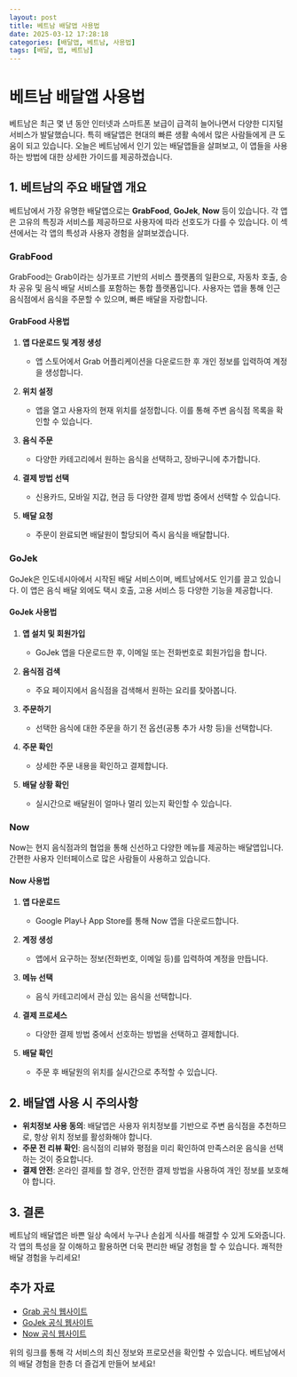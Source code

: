 ```yaml
---
layout: post
title: 베트남 배달앱 사용법
date: 2025-03-12 17:28:18
categories: [배달앱, 베트남, 사용법]
tags: [배달, 앱, 베트남]
---
```


# 베트남 배달앱 사용법

베트남은 최근 몇 년 동안 인터넷과 스마트폰 보급이 급격히 늘어나면서 다양한 디지털 서비스가 발달했습니다. 특히 배달앱은 현대의 빠른 생활 속에서 많은 사람들에게 큰 도움이 되고 있습니다. 오늘은 베트남에서 인기 있는 배달앱들을 살펴보고, 이 앱들을 사용하는 방법에 대한 상세한 가이드를 제공하겠습니다.

## 1. 베트남의 주요 배달앱 개요

베트남에서 가장 유명한 배달앱으로는 **GrabFood**, **GoJek**, **Now** 등이 있습니다. 각 앱은 고유의 특징과 서비스를 제공하므로 사용자에 따라 선호도가 다를 수 있습니다. 이 섹션에서는 각 앱의 특성과 사용자 경험을 살펴보겠습니다.

### GrabFood

GrabFood는 Grab이라는 싱가포르 기반의 서비스 플랫폼의 일환으로, 자동차 호출, 승차 공유 및 음식 배달 서비스를 포함하는 통합 플랫폼입니다. 사용자는 앱을 통해 인근 음식점에서 음식을 주문할 수 있으며, 빠른 배달을 자랑합니다.

#### GrabFood 사용법

1. **앱 다운로드 및 계정 생성**
   - 앱 스토어에서 Grab 어플리케이션을 다운로드한 후 개인 정보를 입력하여 계정을 생성합니다.

2. **위치 설정**
   - 앱을 열고 사용자의 현재 위치를 설정합니다. 이를 통해 주변 음식점 목록을 확인할 수 있습니다.

3. **음식 주문**
   - 다양한 카테고리에서 원하는 음식을 선택하고, 장바구니에 추가합니다.

4. **결제 방법 선택**
   - 신용카드, 모바일 지갑, 현금 등 다양한 결제 방법 중에서 선택할 수 있습니다.

5. **배달 요청**
   - 주문이 완료되면 배달원이 할당되어 즉시 음식을 배달합니다.

### GoJek

GoJek은 인도네시아에서 시작된 배달 서비스이며, 베트남에서도 인기를 끌고 있습니다. 이 앱은 음식 배달 외에도 택시 호출, 고용 서비스 등 다양한 기능을 제공합니다.

#### GoJek 사용법

1. **앱 설치 및 회원가입**
   - GoJek 앱을 다운로드한 후, 이메일 또는 전화번호로 회원가입을 합니다.

2. **음식점 검색**
   - 주요 페이지에서 음식점을 검색해서 원하는 요리를 찾아봅니다.

3. **주문하기**
   - 선택한 음식에 대한 주문을 하기 전 옵션(공통 추가 사항 등)을 선택합니다.

4. **주문 확인**
   - 상세한 주문 내용을 확인하고 결제합니다.

5. **배달 상황 확인**
   - 실시간으로 배달원이 얼마나 멀리 있는지 확인할 수 있습니다.

### Now

Now는 현지 음식점과의 협업을 통해 신선하고 다양한 메뉴를 제공하는 배달앱입니다. 간편한 사용자 인터페이스로 많은 사람들이 사용하고 있습니다.

#### Now 사용법

1. **앱 다운로드**
   - Google Play나 App Store를 통해 Now 앱을 다운로드합니다.

2. **계정 생성**
   - 앱에서 요구하는 정보(전화번호, 이메일 등)를 입력하여 계정을 만듭니다.

3. **메뉴 선택**
   - 음식 카테고리에서 관심 있는 음식을 선택합니다.

4. **결제 프로세스**
   - 다양한 결제 방법 중에서 선호하는 방법을 선택하고 결제합니다.

5. **배달 확인**
   - 주문 후 배달원의 위치를 실시간으로 추적할 수 있습니다.

## 2. 배달앱 사용 시 주의사항

- **위치정보 사용 동의**: 배달앱은 사용자 위치정보를 기반으로 주변 음식점을 추천하므로, 항상 위치 정보를 활성화해야 합니다.
- **주문 전 리뷰 확인**: 음식점의 리뷰와 평점을 미리 확인하여 만족스러운 음식을 선택하는 것이 중요합니다.
- **결제 안전**: 온라인 결제를 할 경우, 안전한 결제 방법을 사용하여 개인 정보를 보호해야 합니다.

## 3. 결론

베트남의 배달앱은 바쁜 일상 속에서 누구나 손쉽게 식사를 해결할 수 있게 도와줍니다. 각 앱의 특성을 잘 이해하고 활용하면 더욱 편리한 배달 경험을 할 수 있습니다. 쾌적한 배달 경험을 누리세요!

## 추가 자료

- [Grab 공식 웹사이트](https://www.grab.com)
- [GoJek 공식 웹사이트](https://www.gojek.com)
- [Now 공식 웹사이트](https://www.now.vn)

위의 링크를 통해 각 서비스의 최신 정보와 프로모션을 확인할 수 있습니다. 베트남에서의 배달 경험을 한층 더 즐겁게 만들어 보세요!